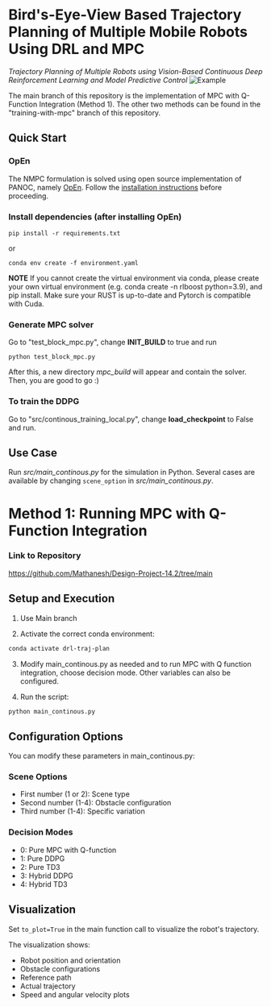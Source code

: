 # Bird's-Eye-View Based Trajectory Planning of Multiple Mobile Robots Using DRL and MPC
*Trajectory Planning of Multiple Robots using Vision-Based Continuous Deep Reinforcement Learning and Model Predictive Control*
![Example](doc/cover.jpg "Example")

The main branch of this repository is the implementation of MPC with Q-Function Integration (Method 1). The other two methods can be found in the "training-with-mpc" branch of this repository.

## Quick Start
### OpEn
The NMPC formulation is solved using open source implementation of PANOC, namely [OpEn](https://alphaville.github.io/optimization-engine/). Follow the [installation instructions](https://alphaville.github.io/optimization-engine/docs/installation) before proceeding. 

### Install dependencies (after installing OpEn)
```
pip install -r requirements.txt
```
or
```
conda env create -f environment.yaml
```
**NOTE** If you cannot create the virtual environment via conda, please create your own virtual environment (e.g. conda create -n rlboost python=3.9), and pip install.
Make sure your RUST is up-to-date and Pytorch is compatible with Cuda. 

### Generate MPC solver
Go to "test_block_mpc.py", change **INIT_BUILD** to true and run
```
python test_block_mpc.py
```
After this, a new directory *mpc_build* will appear and contain the solver. Then, you are good to go :)

### To train the DDPG
Go to "src/continous_training_local.py", change **load_checkpoint** to False and run.

## Use Case
Run *src/main_continous.py* for the simulation in Python. Several cases are available by changing ```scene_option``` in *src/main_continous.py*.


# Method 1: Running MPC with Q-Function Integration

### Link to Repository
https://github.com/Mathanesh/Design-Project-14.2/tree/main

## Setup and Execution

1. Use Main branch

2. Activate the correct conda environment:
```bash
conda activate drl-traj-plan
```

3. Modify main_continous.py as needed and to run MPC with Q function integration, choose decision mode. Other variables can also be configured.

4. Run the script:
```bash
python main_continous.py
```

## Configuration Options

You can modify these parameters in main_continous.py:

### Scene Options
* First number (1 or 2): Scene type
* Second number (1-4): Obstacle configuration
* Third number (1-4): Specific variation

### Decision Modes
* 0: Pure MPC with Q-function
* 1: Pure DDPG
* 2: Pure TD3
* 3: Hybrid DDPG
* 4: Hybrid TD3

## Visualization

Set `to_plot=True` in the main function call to visualize the robot's trajectory.

The visualization shows:
* Robot position and orientation
* Obstacle configurations
* Reference path
* Actual trajectory
* Speed and angular velocity plots
